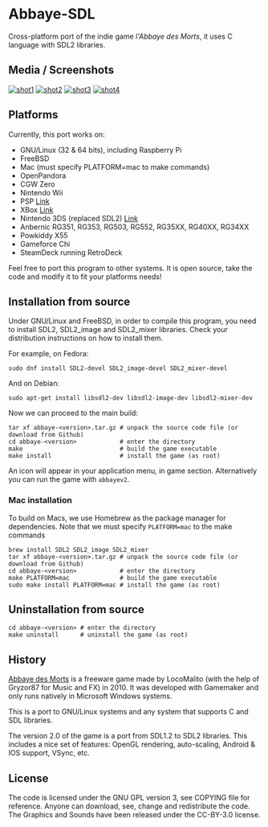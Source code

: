 # Abbaye-SDL

Cross-platform port of the indie game *l'Abbaye des Morts*, it uses C language with SDL2
libraries.

## Media / Screenshots

[![shot1](screenshots/title_thumb.png)](screenshots/title.png)
[![shot2](screenshots/title-md_thumb.png)](screenshots/title-md.png)
[![shot3](screenshots/ingame_thumb.png)](screenshots/ingame.png)
[![shot4](screenshots/ingame-md_thumb.png)](screenshots/ingame-md.png)

## Platforms

Currently, this port works on:

 * GNU/Linux (32 & 64 bits), including Raspberry Pi
 * FreeBSD
 * Mac (must specify PLATFORM=mac to make commands)
 * OpenPandora
 * CGW Zero
 * Nintendo Wii
 * PSP [Link](https://t.co/AkH3HvG3kr)
 * XBox [Link](https://t.co/rLwe4UCi43) 
 * Nintendo 3DS (replaced SDL2) [Link](http://www.nintendomax.com/viewtopic.php?t=16450)
 * Anbernic RG351, RG353, RG503, RG552, RG35XX, RG40XX, RG34XX
 * Powkiddy X55
 * Gameforce Chi
 * SteamDeck running RetroDeck

Feel free to port this program to other systems. It is open source, take the code and
modify it to fit your platforms needs!

## Installation from source

Under GNU/Linux and FreeBSD, in order to compile this program, you need to
install SDL2, SDL2_image and SDL2_mixer libraries. Check your distribution
instructions on how to install them.

For example, on Fedora:

    sudo dnf install SDL2-devel SDL2_image-devel SDL2_mixer-devel

And on Debian:

    sudo apt-get install libsdl2-dev libsdl2-image-dev libsdl2-mixer-dev

Now we can proceed to the main build:

    tar xf abbaye-<version>.tar.gz # unpack the source code file (or download from Github)
    cd abbaye-<version>            # enter the directory
    make                           # build the game executable
    make install                   # install the game (as root)

An icon will appear in your application menu, in game section.
Alternatively you can run the game with `abbayev2`.

### Mac installation

To build on Macs, we use Homebrew as the package manager for dependencies. Note that we must specify `PLATFORM=mac` to the make commands

    brew install SDL2 SDL2_image SDL2_mixer
    tar xf abbaye-<version>.tar.gz # unpack the source code file (or download from Github)
    cd abbaye-<version>            # enter the directory
    make PLATFORM=mac              # build the game executable
    sudo make install PLATFORM=mac # install the game (as root)


## Uninstallation from source

    cd abbaye-<version> # enter the directory
    make uninstall      # uninstall the game (as root)

## History

[Abbaye des Morts](https://www.locomalito.com/abbaye_des_morts.php) is a freeware game
made by LocoMalito (with the help of Gryzor87 for Music and FX) in 2010. It was developed
with Gamemaker and only runs natively in Microsoft Windows systems.

This is a port to GNU/Linux systems and any system that supports C and SDL libraries.

The version 2.0 of the game is a port from SDL1.2 to SDL2 libraries. This includes a nice
set of features: OpenGL rendering, auto-scaling, Android & IOS support, VSync, etc.

## License

The code is licensed under the GNU GPL version 3, see COPYING file for reference. Anyone
can download, see, change and redistribute the code.
The Graphics and Sounds have been released under the CC-BY-3.0 license.
